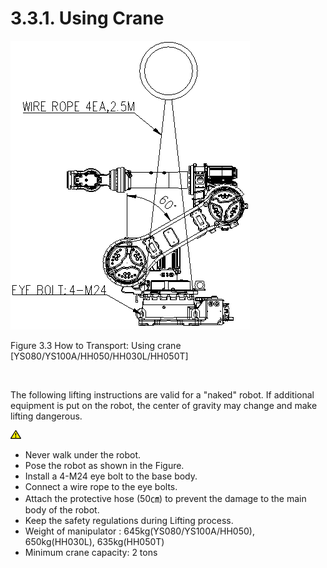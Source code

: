 ﻿# 3.3.1. Using Crane


![](../../_assets/그림_3.3_운반방법_크레인이용.png)

Figure 3.3 How to Transport: Using crane [YS080/YS100A/HH050/HH030L/HH050T]

<br>

The following lifting instructions are valid for a "naked" robot. If additional equipment is put on the robot, the center of gravity may change and make lifting dangerous.

![](../../_assets/작은주의표시.png)
*	Never walk under the robot.
*	Pose the robot as shown in the Figure.
*	Install a 4-M24 eye bolt to the base body.
*	Connect a wire rope to the eye bolts.
*	Attach the protective hose (50㎝) to prevent the damage to the main body of the robot.
*	Keep the safety regulations during Lifting process.
*	Weight of manipulator : 645kg(YS080/YS100A/HH050), 650kg(HH030L), 635kg(HH050T)
*	Minimum crane capacity: 2 tons
